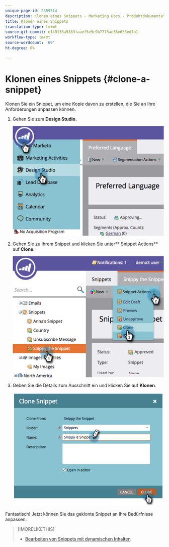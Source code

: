 ```yaml
---
unique-page-id: 2359514
description: Klonen eines Snippets - Marketing Docs - Produktdokumentation
title: Klonen eines Snippets
translation-type: tm+mt
source-git-commit: e149133a5383faaef5e9c9b7775ae36e633ed7b1
workflow-type: tm+mt
source-wordcount: '69'
ht-degree: 0%

---
```



# Klonen eines Snippets {#clone-a-snippet}

Klonen Sie ein Snippet, um eine Kopie davon zu erstellen, die Sie an Ihre Anforderungen anpassen können.

1. Gehen Sie zum **Design Studio.**

   ![](assets/image2014-9-16-10-3a32-3a36.png)

1. Gehen Sie zu Ihrem Snippet und klicken Sie unter** Snippet Actions** auf **Clone**.

   ![](assets/image2014-9-16-10-3a32-3a44.png)

1. Geben Sie die Details zum Ausschnitt ein und klicken Sie auf **Klonen**.

   ![](assets/image2014-9-16-10-3a32-3a53.png)

Fantastisch! Jetzt können Sie das geklonte Snippet an Ihre Bedürfnisse anpassen.

>[!MORELIKETHIS]
>
>* [Bearbeiten von Snippets mit dynamischen Inhalten](edit-snippets-with-dynamic-content.md)

>



